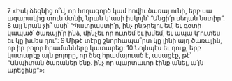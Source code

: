 7 «Իսկ ձեզնից ո՞վ, որ հողագործ կամ հովիւ ծառայ ունի, երբ սա ագարակից տուն մտնի, նրան կ՚ասի իսկոյն՝ “Անցի՛ր սեղան նստիր”. 8 այլ նրան չի՞ ասի՝ “Պատրաստի՛ր, ինչ ընթրելու եմ, եւ գօտի կապած՝ ծառայի՛ր ինձ, մինչեւ որ ուտեմ եւ խմեմ, եւ ապա կ՚ուտես եւ կը խմես դու”: 9 Միթէ տէրը շնորհապա՞րտ կը լինի այդ ծառային, որ իր բոլոր հրամանները կատարեց: 10 Նոյնպէս եւ դուք, երբ կատարէք այն բոլորը, որ ձեզ հրամայուած է, ասացէք, թէ՝ “Անպիտան ծառաներ ենք. ինչ որ պարտաւոր էինք անել, ա՛յն արեցինք”»:
